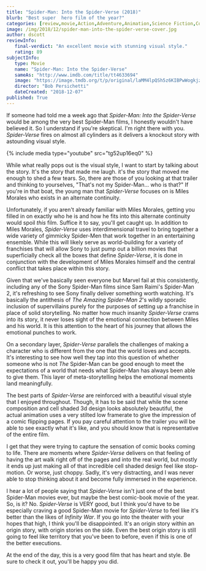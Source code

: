 ```yaml
---
title: "Spider-Man: Into the Spider-Verse (2018)"
blurb: "Best super  hero film of the year?"
categories: [review,movie,Action,Adventure,Animation,Science Fiction,Comedy,Comic,Marvel]
image: /img/2018/12/spider-man-into-the-spider-verse-cover.jpg
author: dscott
reviewInfo:
   final-verdict: "An excellent movie with stunning visual style."
   rating: 89
subjectInfo:
   type: Movie
   name: "Spider-Man: Into the Spider-Verse"
   sameAs: "http://www.imdb.com/title/tt4633694"
   image: "https://image.tmdb.org/t/p/original/laMM4lpQSh5z6KIBPwWogkjzBVQ.jpg"
   director: "Bob Persichetti"
   dateCreated: "2018-12-07"
published: True
---
```



If someone had told me a week ago that *Spider-Man: Into the Spider-Verse* would be among the very best Spider-Man films, I honestly wouldn't have believed it. So I understand if you're skeptical. I'm right there with you. *Spider-Verse* fires on almost all cylinders as it delivers a knockout story with astounding visual style. 

{% include media type="youtube" src="tg52up16eq0" %}

While what really pops out is the visual style, I want to start by talking about the story. It's the story that made me laugh. it's the story that moved me enough to shed a few tears. So, there are those of you looking at that trailer and thinking to yourselves, "That's not my Spider-Man... who is that?" If you're in that boat, the young man that *Spider-Verse* focuses on is Miles Morales who exists in an alternate continuity. 

Unfortunately, if you aren't already familiar with Miles Morales, getting you filled in on exactly who he is and how he fits into this alternate continuity would spoil *this* film. Suffice it to say, you'll get caught up. In addition to Miles Morales, *Spider-Verse* uses interdimensional travel to bring together a wide variety of gimmicky Spider-Men that work together in an entertaining ensemble. While this will likely serve as world-building for a variety of franchises that will allow Sony to just pump out a billion movies that superficially check all the boxes that define *Spider-Verse*, it is done in conjunction with the development of Miles Morales himself and the central conflict that takes place within this story. 

Given that we've basically seen everyone but Marvel fail at this consistently, including any of the Sony Spider-Man films since Sam Raimi's Spider-Man 2, it's refreshing to see Sony finally deliver something worth watching. It's basically the antithesis of *The Amazing Spider-Man 2*'s wildly sporadic inclusion of supervillains purely for the purposes of setting up a franchise in place of solid storytelling. No matter how much insanity *Spider-Verse* crams into its story, it never loses sight of the emotional connection between Miles and his world. It is this attention to the heart of his journey that allows the emotional punches to work. 

On a secondary layer, *Spider-Verse* parallels the challenges of making a character who is different from the one that the world loves and accepts. It's interesting to see how well they tap into this question of whether someone who is not *The* Spider-Man can be good enough to meet the expectations of a world that needs what Spider-Man has always been able to give them. This layer of meta-storytelling helps the emotional moments land meaningfully. 

The best parts of *Spider-Verse* are reinforced with a beautiful visual style that I enjoyed throughout. Though, it has to be said that while the scene composition and cell shaded 3d design looks absolutely beautiful, the actual animation uses a very stilted low framerate to give the impression of a comic flipping pages. If you pay careful attention to the trailer you will be able to see exactly what it's like, and you should know that is representative of the entire film.

I get that they were trying to capture the sensation of comic books coming to life. There are moments where *Spider-Verse* delivers on that feeling of having the art walk right off of the pages and into the real world, but mostly it ends up just making all of that incredible cell shaded design feel like stop-motion. Or worse, just choppy. Sadly, it's very distracting, and I was never able to stop thinking about it and become fully immersed in the experience. 

I hear a lot of people saying that *Spider-Verse* isn't just one of the best Spider-Man movies ever, but maybe the best comic-book movie of the year. So, is it? No. *Spider-Verse* is VERY good, but I think you'd have to be especially craving a good Spider-Man movie for *Spider-Verse* to feel like it's better than the likes of *Infinity War*. If you go into the theater with your hopes that high, I think you'll be disappointed. It's an origin story within an origin story, with origin stories on the side.  Even the best origin story is still going to feel like territory that you've been to before, even if this is one of the better executions. 

At the end of the day, this is a very good film that has heart and style. Be sure to check it out, you'll be happy you did.

